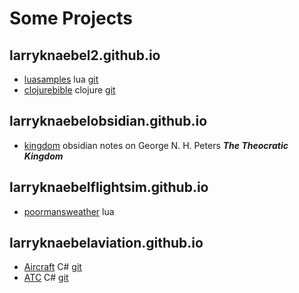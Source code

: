 # Some Projects

## larryknaebel2.github.io

- [luasamples](https://larryknaebel2.github.io/luasamples/) lua [git](https://github.com/larryknaebel2/luasamples.git)
- [clojurebible](https://larryknaebel2.github.io/clojure-bible/) clojure [git](https://github.com/larryknaebel2/clojure-bible.git)

## larryknaebelobsidian.github.io

- [kingdom](https://larryknaebel2obsidian.github.io) obsidian notes on George N. H. Peters ***The Theocratic Kingdom***

## larryknaebelflightsim.github.io

- [poormansweather](https://larryknaebelflightsim.github.io/poormansweather/) lua

## larryknaebelaviation.github.io

- [Aircraft](https://larryknaebelaviation.github.io/Aircraft) C# [git](https://github.com/larryknaebelaviation/Aircraft.git)
- [ATC](https://larryknaebelaviation.github.io/ATC) C# [git](https://github.com/larryknaebelaviation/ATC.git)
  


